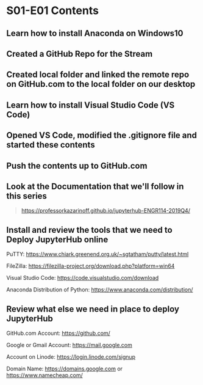 # S01-E01 Contents

## Learn how to install Anaconda on Windows10

## Created a GitHub Repo for the Stream

## Created local folder and linked the remote repo on GitHub.com to the local folder on our desktop

## Learn how to install Visual Studio Code (VS Code)

## Opened VS Code, modified the .gitignore file and started these contents

## Push the contents up to GitHub.com

## Look at the Documentation that we'll follow in this series

 > https://professorkazarinoff.github.io/jupyterhub-ENGR114-2019Q4/

## Install and review the tools that we need to Deploy JupyterHub online

PuTTY: https://www.chiark.greenend.org.uk/~sgtatham/putty/latest.html

FileZilla: https://filezilla-project.org/download.php?platform=win64

Visual Studio Code: https://code.visualstudio.com/download

Anaconda Distribution of Python: https://www.anaconda.com/distribution/

## Review what else we need in place to deploy JupyterHub

GitHub.com Account: https://github.com/

Google or Gmail Account: https://mail.google.com

Account on Linode: https://login.linode.com/signup

Domain Name: https://domains.google.com or https://www.namecheap.com/
